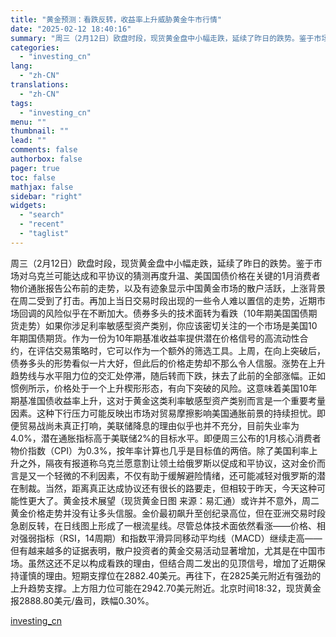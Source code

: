 ```yaml
---
title: "黄金预测：看跌反转，收益率上升威胁黄金牛市行情"
date: "2025-02-12 18:40:16"
summary: "周三（2月12日）欧盘时段，现货黄金盘中小幅走跌，延续了昨日的跌势。鉴于市场对乌克兰可能达成和平协议..."
categories:
  - "investing_cn"
lang:
  - "zh-CN"
translations:
  - "zh-CN"
tags:
  - "investing_cn"
menu: ""
thumbnail: ""
lead: ""
comments: false
authorbox: false
pager: true
toc: false
mathjax: false
sidebar: "right"
widgets:
  - "search"
  - "recent"
  - "taglist"
---
```


周三（2月12日）欧盘时段，现货黄金盘中小幅走跌，延续了昨日的跌势。鉴于市场对乌克兰可能达成和平协议的猜测再度升温、美国国债价格在关键的1月消费者物价通胀报告公布前的走势，以及有迹象显示中国黄金市场的散户活跃，上涨背景在周二受到了打击。再加上当日交易时段出现的一些令人难以置信的走势，近期市场回调的风险似乎在不断加大。债券多头的技术面转为看跌（10年期美国国债期货走势）如果你涉足利率敏感型资产类别，你应该密切关注的一个市场是美国10年期国债期货。作为一份为10年期基准收益率提供潜在价格信号的高流动性合约，在评估交易策略时，它可以作为一个额外的筛选工具。上周，在向上突破后，债券多头的形势看似一片大好，但此后的价格走势却不那么令人信服。涨势在上升趋势线与水平阻力位的交汇处停滞，随后转而下跌，抹去了此前的全部涨幅。正如惯例所示，价格处于一个上升楔形形态，有向下突破的风险。这意味着美国10年期基准国债收益率上升，这对于黄金这类利率敏感型资产类别而言是一个重要考量因素。这种下行压力可能反映出市场对贸易摩擦影响美国通胀前景的持续担忧。即便贸易战尚未真正打响，美联储降息的理由似乎也并不充分，目前失业率为4.0%，潜在通胀指标高于美联储2%的目标水平。即便周三公布的1月核心消费者物价指数（CPI）为0.3%，按年率计算也几乎是目标值的两倍。除了美国利率上升之外，隔夜有报道称乌克兰愿意割让领土给俄罗斯以促成和平协议，这对金价而言是又一个轻微的不利因素，不仅有助于缓解避险情绪，还可能减轻对俄罗斯的潜在制裁。当然，距离真正达成协议还有很长的路要走，但相较于昨天，今天这种可能性更大了。黄金技术展望（现货黄金日图 来源：易汇通）或许并不意外，周二黄金价格走势并没有让多头信服。金价最初飙升至创纪录高位，但在亚洲交易时段急剧反转，在日线图上形成了一根流星线。尽管总体技术面依然看涨——价格、相对强弱指标（RSI，14周期）和指数平滑异同移动平均线（MACD）继续走高——但有越来越多的证据表明，散户投资者的黄金交易活动显著增加，尤其是在中国市场。虽然这还不足以构成看跌的理由，但结合周二发出的见顶信号，增加了近期保持谨慎的理由。短期支撑位在2882.40美元。再往下，在2825美元附近有强劲的上升趋势支撑。上方阻力位可能在2942.70美元附近。北京时间18:32，现货黄金报2888.80美元/盎司，跌幅0.30%。

[investing_cn](https://cn.investing.com/news/commodities-news/article-2667809)
